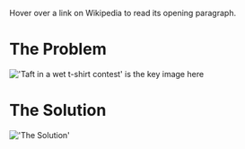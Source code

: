 Hover over a link on Wikipedia to read its opening paragraph.

# The Problem

!['Taft in a wet t-shirt contest' is the key image here](http://imgs.xkcd.com/comics/the_problem_with_wikipedia.png)

# The Solution

!['The Solution'](https://raw.github.com/lachenmayer/Instant-Wikipedia/master/solution.png)
